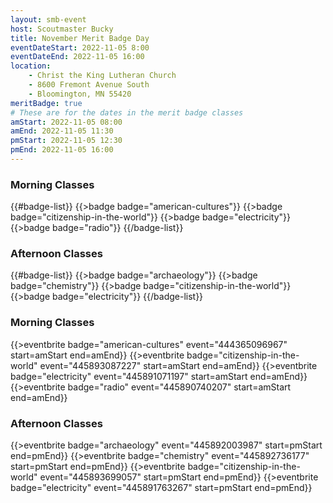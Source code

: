 ```yaml
---
layout: smb-event
host: Scoutmaster Bucky
title: November Merit Badge Day
eventDateStart: 2022-11-05 8:00
eventDateEnd: 2022-11-05 16:00
location:
    - Christ the King Lutheran Church
    - 8600 Fremont Avenue South
    - Bloomington, MN 55420
meritBadge: true
# These are for the dates in the merit badge classes
amStart: 2022-11-05 08:00
amEnd: 2022-11-05 11:30
pmStart: 2022-11-05 12:30
pmEnd: 2022-11-05 16:00
---
```



### Morning Classes

{{#badge-list}}
{{>badge badge="american-cultures"}}
{{>badge badge="citizenship-in-the-world"}}
{{>badge badge="electricity"}}
{{>badge badge="radio"}}
{{/badge-list}}

### Afternoon Classes

{{#badge-list}}
{{>badge badge="archaeology"}}
{{>badge badge="chemistry"}}
{{>badge badge="citizenship-in-the-world"}}
{{>badge badge="electricity"}}
{{/badge-list}}

### Morning Classes

{{>eventbrite badge="american-cultures" event="444365096967" start=amStart end=amEnd}}
{{>eventbrite badge="citizenship-in-the-world" event="445893087227" start=amStart end=amEnd}}
{{>eventbrite badge="electricity" event="445891071197" start=amStart end=amEnd}}
{{>eventbrite badge="radio" event="445890740207" start=amStart end=amEnd}}

### Afternoon Classes

{{>eventbrite badge="archaeology" event="445892003987" start=pmStart end=pmEnd}}
{{>eventbrite badge="chemistry" event="445892736177" start=pmStart end=pmEnd}}
{{>eventbrite badge="citizenship-in-the-world" event="445893699057" start=pmStart end=pmEnd}}
{{>eventbrite badge="electricity" event="445891763267" start=pmStart end=pmEnd}}
